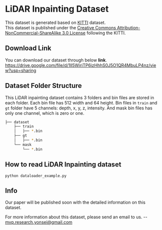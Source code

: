 # LiDAR Inpainting Dataset
This dataset is generated based on <a href="http://www.cvlibs.net/datasets/kitti/index.php" target="_blank">KITTI</a> dataset.  
This dataset is published under the <a href="https://creativecommons.org/licenses/by-nc-sa/3.0/" target="_blank">Creative Commons Attribution-NonCommercial-ShareAlike 3.0 License</a> following the KITTI.


## Download Link
You can download our dataset through below **link**.
https://drive.google.com/file/d/1ll5WiriTP6izHhhS0J5O1QR4MbuLP4nz/view?usp=sharing


## Dataset Folder Structure
This LiDAR inpainting dataset contains 3 folders and bin files are stored in each folder.
Each bin file has 512 width and 64 height.
Bin files in ```train``` and ```gt``` folder have 5 channels: depth, x, y, z, intensity.
And mask bin files has only one channel, which is zero or one.

```bash
├── dataset
    ├── train
    │   ├── *.bin
    ├── gt
    │   ├── *.bin
    └── mask
        └── *.bin
```


## How to read LiDAR Inpainting dataset
```
python dataloader_example.py
```


## Info
Our paper will be published soon with the detailed information on this dataset.

For more information about this dataset, please send an email to us.
-- mvp.research.yonsei@gmail.com


